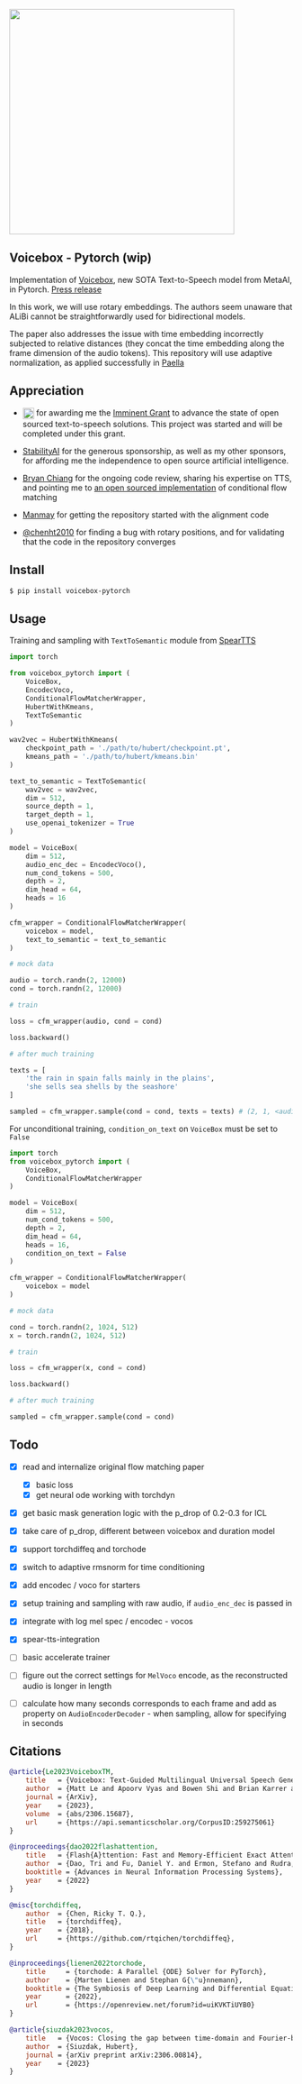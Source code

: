 <img src="./images/voicebox.png" width="400px"></img>

## Voicebox - Pytorch (wip)

Implementation of <a href="https://arxiv.org/abs/2306.15687">Voicebox</a>, new SOTA Text-to-Speech model from MetaAI, in Pytorch. <a href="https://about.fb.com/news/2023/06/introducing-voicebox-ai-for-speech-generation/">Press release</a>

In this work, we will use rotary embeddings. The authors seem unaware that ALiBi cannot be straightforwardly used for bidirectional models.

The paper also addresses the issue with time embedding incorrectly subjected to relative distances (they concat the time embedding along the frame dimension of the audio tokens). This repository will use adaptive normalization, as applied successfully in <a href="https://arxiv.org/abs/2211.07292">Paella</a>

## Appreciation

- <a href="https://translated.com"><img style="vertical-align: middle;" src="./images/translated.png" height="20px" alt="Translated"><img></a> for awarding me the <a href="https://imminent.translated.com/research-grants-ceremony-innovations-in-language-technology">Imminent Grant</a> to advance the state of open sourced text-to-speech solutions. This project was started and will be completed under this grant.

- <a href="https://stability.ai/">StabilityAI</a> for the generous sponsorship, as well as my other sponsors, for affording me the independence to open source artificial intelligence.

- <a href="https://github.com/b-chiang">Bryan Chiang</a> for the ongoing code review, sharing his expertise on TTS, and pointing me to <a href="https://github.com/atong01/conditional-flow-matching">an open sourced implementation</a> of conditional flow matching

- <a href="https://github.com/manmay-nakhashi">Manmay</a> for getting the repository started with the alignment code

- <a href="https://github.com/chenht2010">@chenht2010</a> for finding a bug with rotary positions, and for validating that the code in the repository converges

## Install

```bash
$ pip install voicebox-pytorch
```

## Usage

Training and sampling with `TextToSemantic` module from <a href="https://github.com/lucidrains/spear-tts-pytorch">SpearTTS</a>

```python
import torch

from voicebox_pytorch import (
    VoiceBox,
    EncodecVoco,
    ConditionalFlowMatcherWrapper,
    HubertWithKmeans,
    TextToSemantic
)

wav2vec = HubertWithKmeans(
    checkpoint_path = './path/to/hubert/checkpoint.pt',
    kmeans_path = './path/to/hubert/kmeans.bin'
)

text_to_semantic = TextToSemantic(
    wav2vec = wav2vec,
    dim = 512,
    source_depth = 1,
    target_depth = 1,
    use_openai_tokenizer = True
)

model = VoiceBox(
    dim = 512,
    audio_enc_dec = EncodecVoco(),
    num_cond_tokens = 500,
    depth = 2,
    dim_head = 64,
    heads = 16
)

cfm_wrapper = ConditionalFlowMatcherWrapper(
    voicebox = model,
    text_to_semantic = text_to_semantic
)

# mock data

audio = torch.randn(2, 12000)
cond = torch.randn(2, 12000)

# train

loss = cfm_wrapper(audio, cond = cond)

loss.backward()

# after much training

texts = [
    'the rain in spain falls mainly in the plains',
    'she sells sea shells by the seashore'
]

sampled = cfm_wrapper.sample(cond = cond, texts = texts) # (2, 1, <audio length>)
```

For unconditional training, `condition_on_text` on `VoiceBox` must be set to `False`

```python
import torch
from voicebox_pytorch import (
    VoiceBox,
    ConditionalFlowMatcherWrapper
)

model = VoiceBox(
    dim = 512,
    num_cond_tokens = 500,
    depth = 2,
    dim_head = 64,
    heads = 16,
    condition_on_text = False
)

cfm_wrapper = ConditionalFlowMatcherWrapper(
    voicebox = model
)

# mock data

cond = torch.randn(2, 1024, 512)
x = torch.randn(2, 1024, 512)

# train

loss = cfm_wrapper(x, cond = cond)

loss.backward()

# after much training

sampled = cfm_wrapper.sample(cond = cond)
```

## Todo

- [x] read and internalize original flow matching paper
    - [x] basic loss
    - [x] get neural ode working with torchdyn
- [x] get basic mask generation logic with the p_drop of 0.2-0.3 for ICL
- [x] take care of p_drop, different between voicebox and duration model
- [x] support torchdiffeq and torchode
- [x] switch to adaptive rmsnorm for time conditioning
- [x] add encodec / voco for starters
- [x] setup training and sampling with raw audio, if `audio_enc_dec` is passed in
- [x] integrate with log mel spec / encodec - vocos
- [x] spear-tts-integration

- [ ] basic accelerate trainer
- [ ] figure out the correct settings for `MelVoco` encode, as the reconstructed audio is longer in length
- [ ] calculate how many seconds corresponds to each frame and add as property on `AudioEncoderDecoder` - when sampling, allow for specifying in seconds

## Citations

```bibtex
@article{Le2023VoiceboxTM,
    title   = {Voicebox: Text-Guided Multilingual Universal Speech Generation at Scale},
    author  = {Matt Le and Apoorv Vyas and Bowen Shi and Brian Karrer and Leda Sari and Rashel Moritz and Mary Williamson and Vimal Manohar and Yossi Adi and Jay Mahadeokar and Wei-Ning Hsu},
    journal = {ArXiv},
    year    = {2023},
    volume  = {abs/2306.15687},
    url     = {https://api.semanticscholar.org/CorpusID:259275061}
}
```

```bibtex
@inproceedings{dao2022flashattention,
    title   = {Flash{A}ttention: Fast and Memory-Efficient Exact Attention with {IO}-Awareness},
    author  = {Dao, Tri and Fu, Daniel Y. and Ermon, Stefano and Rudra, Atri and R{\'e}, Christopher},
    booktitle = {Advances in Neural Information Processing Systems},
    year    = {2022}
}
```

```bibtex
@misc{torchdiffeq,
    author  = {Chen, Ricky T. Q.},
    title   = {torchdiffeq},
    year    = {2018},
    url     = {https://github.com/rtqichen/torchdiffeq},
}
```

```bibtex
@inproceedings{lienen2022torchode,
    title     = {torchode: A Parallel {ODE} Solver for PyTorch},
    author    = {Marten Lienen and Stephan G{\"u}nnemann},
    booktitle = {The Symbiosis of Deep Learning and Differential Equations II, NeurIPS},
    year      = {2022},
    url       = {https://openreview.net/forum?id=uiKVKTiUYB0}
}
```

```bibtex
@article{siuzdak2023vocos,
    title   = {Vocos: Closing the gap between time-domain and Fourier-based neural vocoders for high-quality audio synthesis},
    author  = {Siuzdak, Hubert},
    journal = {arXiv preprint arXiv:2306.00814},
    year    = {2023}
}
```
